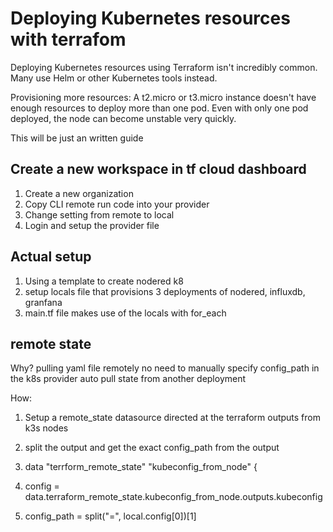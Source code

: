 # Deploying Kubernetes resources with terrafom 

Deploying Kubernetes resources using Terraform isn't incredibly common. 
Many use Helm or other Kubernetes tools instead. 

Provisioning more resources:
A t2.micro or t3.micro instance doesn't have enough resources to deploy more than one pod. 
Even with only one pod deployed, the node can become unstable very quickly.

This will be just an written guide

## Create a new workspace in tf cloud dashboard
1. Create a new organization
2. Copy CLI remote run code into your provider 
3. Change setting from remote to local
4. Login and setup the provider file

## Actual setup
1. Using a template to create nodered k8
2. setup locals file that provisions 3 deployments of nodered, influxdb, granfana
3. main.tf file makes use of the locals with for_each

## remote state
<!--https://www.terraform.io/language/state/remote-state-data-->
Why? 
pulling yaml file remotely 
no need to manually specify config_path in the k8s provider
auto pull state from another deployment

How:
1. Setup a remote_state datasource directed at the terraform outputs from k3s nodes
2. split the output and get the exact config_path from the output  

1. data "terrform_remote_state" "kubeconfig_from_node" {
2. config = data.terraform_remote_state.kubeconfig_from_node.outputs.kubeconfig
3. config_path = split("=", local.config[0])[1]
